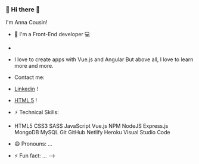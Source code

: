 ### 👋 Hi there 👋
I'm Anna Cousin!

- 🔭 I'm a Front-End developer 💻 
-
- I love to create apps with Vue.js and Angular
But above all, I love to learn more and more.

-  Contact me:
-  [Linkedin](https://www.linkedin.com/in/anna-cousin-5a2012138/) !
-  [HTML 5](https://camo.githubusercontent.com/49fbb99f92674cc6825349b154b65aaf4064aec465d61e8e1f9fb99da3d922a1/68747470733a2f2f696d672e736869656c64732e696f2f62616467652f68746d6c352d2532334533344632362e7376673f7374796c653d666f722d7468652d6261646765266c6f676f3d68746d6c35266c6f676f436f6c6f723d7768697465) !

- ⚡ Technical Skills:
- HTML5 CSS3 SASS JavaScript Vue.js NPM NodeJS Express.js MongoDB MySQL Git GitHub Netlify Heroku Visual Studio Code
- 😄 Pronouns: ...
- ⚡ Fun fact: ...
-->
